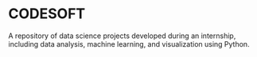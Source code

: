 # CODESOFT
A repository of data science projects developed during an internship, including data analysis, machine learning, and visualization using Python.
